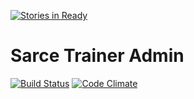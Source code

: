 [![Stories in Ready](https://badge.waffle.io/liftoff-team/sarce-trainer-admin.png?label=ready&title=Ready)](https://waffle.io/liftoff-team/sarce-trainer-admin)
# Sarce Trainer Admin

[![Build Status](https://travis-ci.org/liftoff-team/sarce-trainer-admin.svg?branch=develop)](https://travis-ci.org/liftoff-team/sarce-trainer-admin)
[![Code Climate](https://codeclimate.com/github/liftoff-team/sarce-trainer-admin/badges/gpa.svg)](https://codeclimate.com/github/liftoff-team/sarce-trainer-admin)
